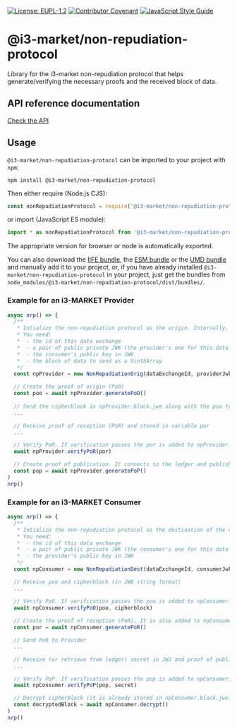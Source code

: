 [![License: EUPL-1.2](https://img.shields.io/badge/license-EUPL--1.2-green.svg)](LICENSE)
[![Contributor Covenant](https://img.shields.io/badge/Contributor%20Covenant-2.1-4baaaa.svg)](CODE_OF_CONDUCT.md)
[![JavaScript Style Guide](https://img.shields.io/badge/code_style-standard-brightgreen.svg)](https://standardjs.com)


# @i3-market/non-repudiation-protocol

Library for the i3-market non-repudiation protocol that helps generate/verifying the necessary proofs and the received block of data.

## API reference documentation

[Check the API](./docs/API.md)

## Usage

`@i3-market/non-repudiation-protocol` can be imported to your project with `npm`:

```console
npm install @i3-market/non-repudiation-protocol
```

Then either require (Node.js CJS):

```javascript
const nonRepudiationProtocol = require('@i3-market/non-repudiation-protocol')
```

or import (JavaScript ES module):

```javascript
import * as nonRepudiationProtocol from '@i3-market/non-repudiation-protocol'
```

The appropriate version for browser or node is automatically exported.

You can also download the [IIFE bundle](https://gitlab.com/i3-market/code/wp3/t3.2/conflict-resolution/non-repudiation-protocol/-/raw/master/dist/dist/bundles/iife.js?inline=false), the [ESM bundle](https://gitlab.com/i3-market/code/wp3/t3.2/conflict-resolution/non-repudiation-protocol/-/raw/master/dist/dist/bundles/esm.min.js?inline=false) or the [UMD bundle](https://gitlab.com/i3-market/code/wp3/t3.2/conflict-resolution/non-repudiation-protocol/-/raw/master/dist/dist/bundles/umd.js?inline=false) and manually add it to your project, or, if you have already installed `@i3-market/non-repudiation-protocol` in your project, just get the bundles from `node_modules/@i3-market/non-repudiation-protocol/dist/bundles/`.

### Example for an i3-MARKET Provider

```typescript
async nrp() => {
  /**
   * Intialize the non-repudiation protocol as the origin. Internally, a one-time secret is created and the block is encrypted.
   * You need:
   *  - the id of this data exchange
   *  - a pair of public private JWK (the provider's one for this data exchange)
   *  - the consumer's public key in JWK
   *  - the block of data to send as a Uint8Array
   */
  const npProvider = new NonRepudiationOrig(dataExchangeId, providerJwks, consumerJwks.publicJwk, block)

  // Create the proof of origin (PoO)
  const poo = await npProvider.generatePoO()
  
  // Send the cipherblock in npProvider.block.jwe along with the poo to the consumer
  ...

  // Receive proof of reception (PoR) and stored in variable por
  ...

  // Verify PoR. If verification passes the por is added to npProvider.block.por; otherwise it throws an error.
  await npProvider.verifyPoR(por)

  // Create proof of publication. It connects to the ledger and publishes the secret that can be used to decrypt the cipherblock
  const pop = await npProvider.generatePoP()
)
nrp()
```

### Example for an i3-MARKET Consumer

```typescript
async nrp() => {
  /**
   * Intialize the non-repudiation protocol as the destination of the data block.
   * You need:
   *  - the id of this data exchange
   *  - a pair of public private JWK (the consumer's one for this data exchange)
   *  - the provider's public key in JWK
   */
  const npConsumer = new NonRepudiationDest(dataExchangeId, consumerJwks, providerJwks.publicJwk)

  // Receive poo and cipherblock (in JWE string format)
  ...

  // Verify PoO. If verification passes the poo is added to npConsumer.block.poo and cipherblock to npConsumer.block.cipherblock; otherwise it throws an error.
  await npConsumer.verifyPoO(poo, cipherblock)
  
  // Create the proof of reception (PoR). It is also added to npConsumer.block.por
  const por = await npConsumer.generatePoR()

  // Send PoR to Provider
  ...

  // Receive (or retrieve from ledger) secret in JWJ and proof of publication (PoR) and stored them in secret and pop.
  ...

  // Verify PoP. If verification passes the pop is added to npConsumer.block.pop; otherwise it throws an error.
  await npConsumer.verifyPoP(pop, secret)

  // Decrypt cipherblock (it is already stored in npConsumer.block.jwe) and verify that the hash(decrypted block) is equal to the committed one (in the original PoO). If verification fails, it throws an error.
  const decryptedBlock = await npConsumer.decrypt()
)
nrp()
```
